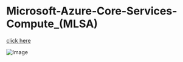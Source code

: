 # Microsoft-Azure-Core-Services-Compute_(MLSA)

[click here](https://stdntpartners-my.sharepoint.com/:v:/g/personal/nihal_dias_studentambassadors_com/EUkOGcfvV-1KifuH9B367EsBnGRX-oS3s3bsT3T7iLGFoQ?e=rz3NC9)

![Image](../images/core_services)